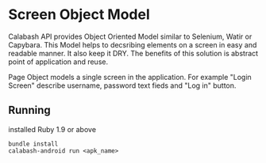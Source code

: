 # Screen Object Model
Calabash API provides Object Oriented Model similar to Selenium, Watir or Capybara. This Model helps to decsribing elements on a screen in easy and readable manner.
It also keep it DRY. The benefits of this solution is abstract point of application and reuse.

Page Object models a single screen in the application. For example "Login Screen" describe username, password text fieds and "Log in" button.

## Running
installed Ruby 1.9 or above
 
    bundle install
    calabash-android run <apk_name>
